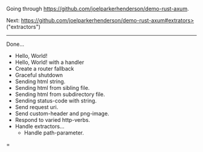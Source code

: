 Going through <https://github.com/joelparkerhenderson/demo-rust-axum>.

Next:
https://github.com/joelparkerhenderson/demo-rust-axum#extrators> ("extractors")

---


Done...

- Hello, World!
- Hello, World! with a handler
- Create a router fallback
- Graceful shutdown
- Sending html string.
- Sending html from sibling file.
- Sending html from subdirectory file.
- Sending status-code with string.
- Send request uri.
- Send custom-header and png-image.
- Respond to varied http-verbs.
- Handle extractors...
    - Handle path-parameter.

=